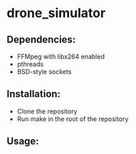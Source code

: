 drone_simulator
===============
Dependencies:
-------------
*	FFMpeg with libx264 enabled
*	pthreads
*	BSD-style sockets

Installation:
-------------
* Clone the repository
* Run make in the root of the repository

Usage:
------
